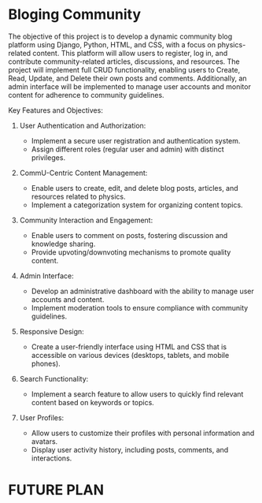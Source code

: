 # Bloging Community
The objective of this project is to develop a dynamic community blog platform using Django, Python, HTML, and CSS, with a focus on physics-related content. This platform will allow users to register, log in, and contribute community-related articles, discussions, and resources. The project will implement full CRUD functionality, enabling users to Create, Read, Update, and Delete their own posts and comments. Additionally, an admin interface will be implemented to manage user accounts and monitor content for adherence to community guidelines.

Key Features and Objectives:

1. User Authentication and Authorization:
   - Implement a secure user registration and authentication system.
   - Assign different roles (regular user and admin) with distinct privileges.

2. CommU-Centric Content Management:
   - Enable users to create, edit, and delete blog posts, articles, and resources related to physics.
   - Implement a categorization system for organizing content topics.

3. Community Interaction and Engagement:
   - Enable users to comment on posts, fostering discussion and knowledge sharing.
   - Provide upvoting/downvoting mechanisms to promote quality content.

4. Admin Interface:
   - Develop an administrative dashboard with the ability to manage user accounts and content.
   - Implement moderation tools to ensure compliance with community guidelines.

5. Responsive Design:
   - Create a user-friendly interface using HTML and CSS that is accessible on various devices (desktops, tablets, and mobile phones).

6. Search Functionality:
   - Implement a search feature to allow users to quickly find relevant content based on keywords or  topics.

7. User Profiles:
   - Allow users to customize their profiles with personal information and avatars.
   - Display user activity history, including posts, comments, and interactions.
   
# FUTURE PLAN
<!-- 8. Notifications and Alerts:
   - Implement a notification system to inform users about new comments, replies, and other relevant updates.

9. Testing and Quality Assurance:
   - Conduct thorough testing to ensure the platform's functionality, security, and performance.
   - Apply best practices for code quality, including unit testing and integration testing. -->

